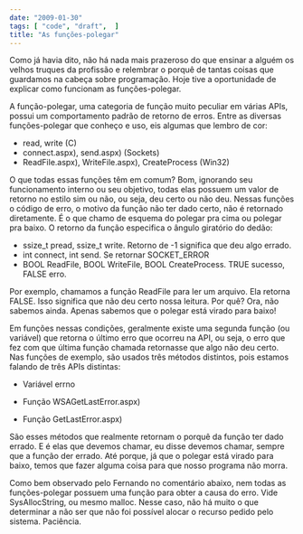 ```yaml
---
date: "2009-01-30"
tags: [ "code", "draft",  ]
title: "As funções-polegar"
---
```

Como já havia dito, não há nada mais prazeroso do que ensinar a alguém os velhos truques da profissão e relembrar o porquê de tantas coisas que guardamos na cabeça sobre programação. Hoje tive a oportunidade de explicar como funcionam as funções-polegar.

A função-polegar, uma categoria de função muito peculiar em várias APIs, possui um comportamento padrão de retorno de erros. Entre as diversas funções-polegar que conheço e uso, eis algumas que lembro de cor:
	
  * read, write (C)
  * connect.aspx), send.aspx) (Sockets)
  * ReadFile.aspx), WriteFile.aspx), CreateProcess (Win32)

O que todas essas funções têm em comum? Bom, ignorando seu funcionamento interno ou seu objetivo, todas elas possuem um valor de retorno no estilo sim ou não, ou seja, deu certo ou não deu. Nessas funções o código de erro, o motivo da função não ter dado certo, não é retornado diretamente. É o que chamo de esquema do polegar pra cima ou polegar pra baixo. O retorno da função especifica o ângulo giratório do dedão:

	
  * ssize_t pread, ssize_t write. Retorno de -1 significa que deu algo errado.
  * int connect, int send. Se retornar SOCKET_ERROR
  * BOOL ReadFile, BOOL WriteFile, BOOL CreateProcess. TRUE sucesso, FALSE erro.

Por exemplo, chamamos a função ReadFile para ler um arquivo. Ela retorna FALSE. Isso significa que não deu certo nossa leitura. Por quê? Ora, não sabemos ainda. Apenas sabemos que o polegar está virado para baixo!

Em funções nessas condições, geralmente existe uma segunda função (ou variável) que retorna o último erro que ocorreu na API, ou seja, o erro que fez com que última função chamada retornasse que algo não deu certo. Nas funções de exemplo, são usados três métodos distintos, pois estamos falando de três APIs distintas:

	
  * Variável errno

	
  * Função WSAGetLastError.aspx)

	
  * Função GetLastError.aspx)

São esses métodos que realmente retornam o porquê da função ter dado errado. E é elas que devemos chamar, eu disse devemos chamar, sempre que a função der errado. Até porque, já que o polegar está virado para baixo, temos que fazer alguma coisa para que nosso programa não morra.

Como bem observado pelo Fernando no comentário abaixo, nem todas as funções-polegar possuem uma função para obter a causa do erro. Vide SysAllocString, ou mesmo malloc. Nesse caso, não há muito o que determinar a não ser que não foi possível alocar o recurso pedido pelo sistema. Paciência.
